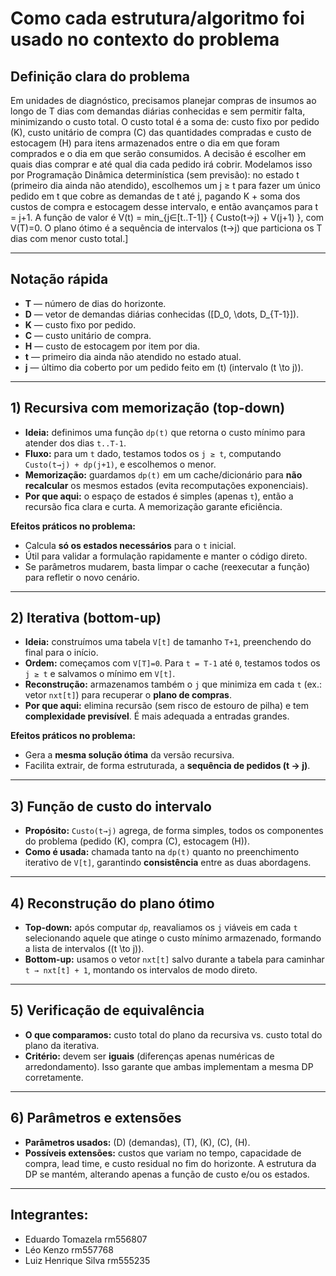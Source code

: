 # Como cada estrutura/algoritmo foi usado no contexto do problema

## Definição clara do problema

Em unidades de diagnóstico, precisamos planejar compras de insumos ao longo de T dias com demandas diárias conhecidas e sem permitir falta, minimizando o custo total. O custo total é a soma de: custo fixo por pedido (K), custo unitário de compra (C) das quantidades compradas e custo de estocagem (H) para itens armazenados entre o dia em que foram comprados e o dia em que serão consumidos. A decisão é escolher em quais dias comprar e até qual dia cada pedido irá cobrir. Modelamos isso por Programação Dinâmica determinística (sem previsão): no estado t (primeiro dia ainda não atendido), escolhemos um j ≥ t para fazer um único pedido em t que cobre as demandas de t até j, pagando K + soma dos custos de compra e estocagem desse intervalo, e então avançamos para t = j+1. A função de valor é V(t) = min_{j∈[t..T-1]} { Custo(t→j) + V(j+1) }, com V(T)=0. O plano ótimo é a sequência de intervalos (t→j) que particiona os T dias com menor custo total.]

---

## Notação rápida

- **T** — número de dias do horizonte.  
- **D** — vetor de demandas diárias conhecidas \([D_0, \dots, D_{T-1}]\).  
- **K** — custo fixo por pedido.  
- **C** — custo unitário de compra.  
- **H** — custo de estocagem por item por dia.  
- **t** — primeiro dia ainda não atendido no estado atual.  
- **j** — último dia coberto por um pedido feito em \(t\) (intervalo \(t \to j\)).

---

## 1) Recursiva com memorização (top-down)
- **Ideia:** definimos uma função `dp(t)` que retorna o custo mínimo para atender dos dias `t..T-1`.
- **Fluxo:** para um `t` dado, testamos todos os `j ≥ t`, computando `Custo(t→j) + dp(j+1)`, e escolhemos o menor.
- **Memorização:** guardamos `dp(t)` em um cache/dicionário para **não recalcular** os mesmos estados (evita recomputações exponenciais).
- **Por que aqui:** o espaço de estados é simples (apenas `t`), então a recursão fica clara e curta. A memorização garante eficiência.

**Efeitos práticos no problema:**
- Calcula **só os estados necessários** para o `t` inicial.
- Útil para validar a formulação rapidamente e manter o código direto.
- Se parâmetros mudarem, basta limpar o cache (reexecutar a função) para refletir o novo cenário.

---

## 2) Iterativa (bottom-up)
- **Ideia:** construímos uma tabela `V[t]` de tamanho `T+1`, preenchendo do final para o início.
- **Ordem:** começamos com `V[T]=0`. Para `t = T-1` até `0`, testamos todos os `j ≥ t` e salvamos o mínimo em `V[t]`.
- **Reconstrução:** armazenamos também o `j` que minimiza em cada `t` (ex.: vetor `nxt[t]`) para recuperar o **plano de compras**.
- **Por que aqui:** elimina recursão (sem risco de estouro de pilha) e tem **complexidade previsível**. É mais adequada a entradas grandes.

**Efeitos práticos no problema:**
- Gera a **mesma solução ótima** da versão recursiva.
- Facilita extrair, de forma estruturada, a **sequência de pedidos (t → j)**.

---

## 3) Função de custo do intervalo
- **Propósito:** `Custo(t→j)` agrega, de forma simples, todos os componentes do problema (pedido \(K\), compra \(C\), estocagem \(H\)).
- **Como é usada:** chamada tanto na `dp(t)` quanto no preenchimento iterativo de `V[t]`, garantindo **consistência** entre as duas abordagens.

---

## 4) Reconstrução do plano ótimo
- **Top-down:** após computar `dp`, reavaliamos os `j` viáveis em cada `t` selecionando aquele que atinge o custo mínimo armazenado, formando a lista de intervalos \((t \to j)\).
- **Bottom-up:** usamos o vetor `nxt[t]` salvo durante a tabela para caminhar `t → nxt[t] + 1`, montando os intervalos de modo direto.

---

## 5) Verificação de equivalência
- **O que comparamos:** custo total do plano da recursiva vs. custo total do plano da iterativa.
- **Critério:** devem ser **iguais** (diferenças apenas numéricas de arredondamento). Isso garante que ambas implementam a mesma DP corretamente.

---

## 6) Parâmetros e extensões
- **Parâmetros usados:** \(D\) (demandas), \(T\), \(K\), \(C\), \(H\).
- **Possíveis extensões:** custos que variam no tempo, capacidade de compra, lead time, e custo residual no fim do horizonte. A estrutura da DP se mantém, alterando apenas a função de custo e/ou os estados.

---
## Integrantes:
- Eduardo Tomazela rm556807
- Léo Kenzo rm557768
- Luiz Henrique Silva rm555235


